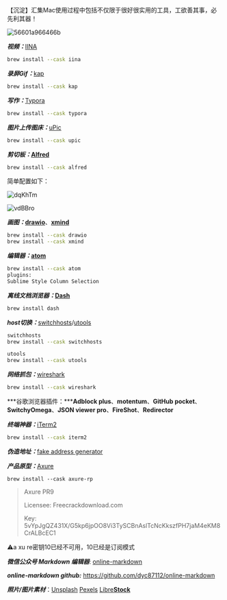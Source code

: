 【沉淀】汇集Mac使用过程中包括不仅限于很好很实用的工具，工欲善其事，必先利其器！

![56601a966466b](https://cdn.jsdelivr.net/gh/haoyutc/cos@main/uPic/20210609/56601a966466b.jpg)



***视频：***[IINA](https://iina.io/)

```bash
brew install --cask iina
```



***录屏Gif：***[kap](https://getkap.co/)

```bash
brew install --cask kap
```



***写作：***[Typora](https://typora.io/)

```bash
brew install --cask typora
```



***图片上传图床：***[uPic](https://github.com/gee1k/uPic)

```bash
brew install --cask upic
```



***剪切板：*****[Alfred](https://macwk.com/soft/alfred-4)**

```bash
brew install --cask alfred
```



简单配置如下：

![dqKhTm](https://cdn.jsdelivr.net/gh/haoyutc/cos@main/uPic/20210609/dqKhTm.png)

![vdBBro](https://cdn.jsdelivr.net/gh/haoyutc/cos@main/uPic/20210609/vdBBro.png)



***画图：*****[drawio](https://www.diagrams.net/)**、**[xmind](https://www.xmind.cn/)**

```bash
brew install --cask drawio
brew install --cask xmind
```



***编辑器：*****[atom](https://atom.io/)**

```bash
brew install --cask atom
plugins:
Sublime Style Column Selection
```



***离线文档浏览器：*****[Dash](https://kapeli.com/dash)**

```bash
brew install dash
```



***host切换：***[switchhosts](https://oldj.github.io/SwitchHosts/)/[utools](https://u.tools/index.html)

```bash
switchhosts
brew install --cask switchhosts

utools
brew install --cask utools
```



***网络抓包：***[wireshark](https://www.wireshark.org/)

```bash
brew install --cask wireshark
```



***谷歌浏览器插件：*****Adblock plus**、**motentum**、**GitHub pocket**、**SwitchyOmega**、**JSON viewer pro**、**FireShot**、**Redirector**



***终端神器：***[iTerm2](https://vincef0ng.cn/post/iterm2-for-mac-tutorial/) 

```bash
brew install --cask iterm2
```



[iTerm2]: https://vincef0ng.cn/post/iterm2-for-mac-tutorial/	"iTerm2 + Oh My Zsh 配置 MacOS 超级终端"



***伪造地址：***[fake address generator](https://www.fakeaddressgenerator.com/ )

[fake address generator]: https://www.fakeaddressgenerator.com/	"如何伪造你想要的地址？"



***产品原型：***[Axure](https://www.axure.com/)

```shell
brew install --cask axure-rp
```

> Axure PR9
>
> Licensee:
> Freecrackdownload.com
>
> Key:
> 5vYpJgQZ431X/G5kp6jpOO8Vi3TySCBnAslTcNcKkszfPH7jaM4eKM8CrALBcEC1

⚠️a xu re密钥10已经不可用，10已经是订阅模式



***微信公众号 Markdown 编辑器***: [online-markdown](https://md.openwrite.cn/)

***online-markdown github:***  https://github.com/dyc87112/online-markdown



***照片/图片素材***：[Unsplash](https://unsplash.com/)	[Pexels](https://www.pexels.com/)	[Libre**Stock**](https://librestock.com/)

